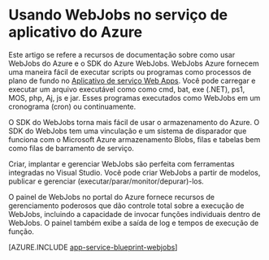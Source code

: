 <properties
    pageTitle="WebJobs no serviço de aplicativo do Azure"
    description="Aprenda a criar WebJobs para executar testes de plano de fundo, interagir com os serviços, como armazenamento e barramento de serviço e crie tarefas agendadas."
    services="app-service"
    documentationCenter=""
    authors="christopheranderson"
    manager="wpickett"
    editor="mollybos"/>

<tags
    ms.service="app-service"
    ms.workload="web"
    ms.tgt_pltfrm="na"
    ms.devlang="na"
    ms.topic="article"
    ms.date="12/10/2015"
    ms.author="chrande"/>

# <a name="using-webjobs-in-azure-app-service"></a>Usando WebJobs no serviço de aplicativo do Azure

Este artigo se refere a recursos de documentação sobre como usar WebJobs do Azure e o SDK do Azure WebJobs. WebJobs Azure fornecem uma maneira fácil de executar scripts ou programas como processos de plano de fundo no [Aplicativo de serviço Web Apps](http://go.microsoft.com/fwlink/?LinkId=529714). Você pode carregar e executar um arquivo executável como como cmd, bat, exe (.NET), ps1, MOS, php, Aj, js e jar. Esses programas executados como WebJobs em um cronograma (cron) ou continuamente.

O SDK do WebJobs torna mais fácil de usar o armazenamento do Azure. O SDK do WebJobs tem uma vinculação e um sistema de disparador que funciona com o Microsoft Azure armazenamento Blobs, filas e tabelas bem como filas de barramento de serviço.

Criar, implantar e gerenciar WebJobs são perfeita com ferramentas integradas no Visual Studio. Você pode criar WebJobs a partir de modelos, publicar e gerenciar (executar/parar/monitor/depurar)-los.

O painel de WebJobs no portal do Azure fornece recursos de gerenciamento poderosos que dão controle total sobre a execução de WebJobs, incluindo a capacidade de invocar funções individuais dentro de WebJobs. O painel também exibe a saída de log e tempos de execução de função.

[AZURE.INCLUDE [app-service-blueprint-webjobs](../../includes/app-service-blueprint-webjobs.md)]
